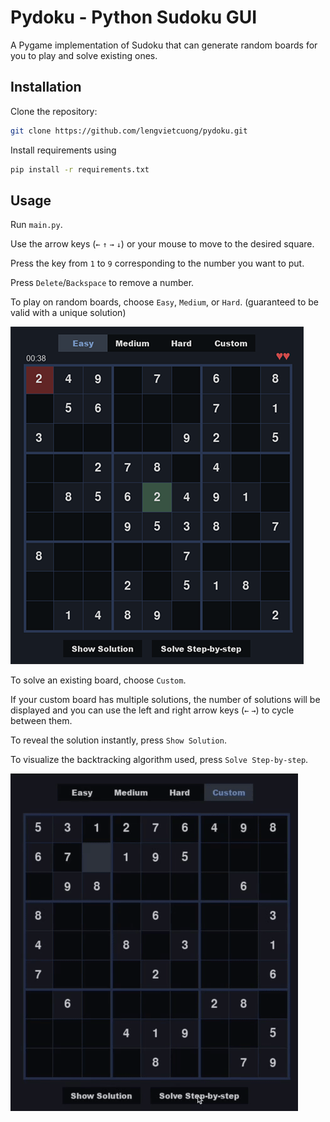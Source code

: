 # Pydoku - Python Sudoku GUI
A Pygame implementation of Sudoku that can generate random boards for you to play and solve existing ones.

## Installation
Clone the repository:
```bash
git clone https://github.com/lengvietcuong/pydoku.git
```
Install requirements using
```bash
pip install -r requirements.txt
```

## Usage
Run `main.py`.

Use the arrow keys (`←` `↑` `→` `↓`) or your mouse to move to the desired square.

Press the key from `1` to `9` corresponding to the number you want to put.

Press `Delete`/`Backspace` to remove a number.

To play on random boards, choose `Easy`, `Medium`, or `Hard`. (guaranteed to be valid with a unique solution)

![play-demo](screenshots/play-demo.png)

To solve an existing board, choose `Custom`.

If your custom board has multiple solutions, the number of solutions will be displayed and you can use the left and right arrow keys (`←` `→`) to cycle between them.

To reveal the solution instantly, press `Show Solution`.

To visualize the backtracking algorithm used, press `Solve Step-by-step`.

![solve-step-by-step-demo](screenshots/solve-step-by-step-demo.gif)